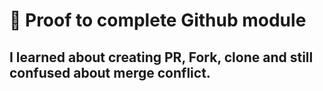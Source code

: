 # :wave: Proof to complete Github module

## I learned about creating PR, Fork, clone and still confused about merge conflict.

